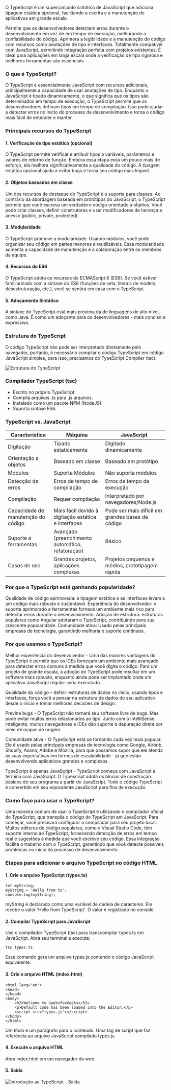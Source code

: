 O TypeScript é um superconjunto sintático de JavaScript que adiciona tipagem estática opcional, facilitando a escrita e a manutenção de aplicativos em grande escala.

Permite que os desenvolvedores detectem erros durante o desenvolvimento em vez de em tempo de execução, melhorando a confiabilidade do código.
Aprimora a legibilidade e a manutenção do código com recursos como anotações de tipo e interfaces.
Totalmente compatível com JavaScript, permitindo integração perfeita com projetos existentes.
É ideal para aplicações em larga escala onde a verificação de tipo rigorosa e melhores ferramentas são essenciais.

### O que é TypeScript?

O TypeScript é essencialmente JavaScript com recursos adicionais, principalmente a capacidade de usar anotações de tipo. Enquanto o JavaScript é tipado dinamicamente, o que significa que os tipos são determinados em tempo de execução, o TypeScript permite que os desenvolvedores definam tipos em tempo de compilação. Isso pode ajudar a detectar erros no início do processo de desenvolvimento e torna o código mais fácil de entender e manter.

### Principais recursos do TypeScript

#### 1. Verificação de tipo estático (opcional)
O TypeScript permite verificar e atribuir tipos a variáveis, parâmetros e valores de retorno de função. Embora essa etapa exija um pouco mais de esforço, ela melhora significativamente a qualidade do código. A tipagem estática opcional ajuda a evitar bugs e torna seu código mais legível.

#### 2. Objetos baseados em classe
Um dos recursos de destaque do TypeScript é o suporte para classes. Ao contrário da abordagem baseada em protótipos do JavaScript, o TypeScript permite que você escreva um verdadeiro código orientado a objetos. Você pode criar classes, definir construtores e usar modificadores de herança e acesso (public, private, protected).

#### 3. Modularidade
O TypeScript promove a modularidade. Usando módulos, você pode organizar seu código em partes menores e reutilizáveis. Essa modularidade aumenta a capacidade de manutenção e a colaboração entre os membros da equipe.

#### 4. Recursos do ES6
O TypeScript adota os recursos do ECMAScript 6 (ES6). Se você estiver familiarizado com a sintaxe do ES6 (funções de seta, literais de modelo, desestruturação, etc.), você se sentirá em casa com o TypeScript.

#### 5. Adoçamento Sintático
A sintaxe do TypeScript está mais próxima da de linguagens de alto nível, como Java. É como um adoçante para os desenvolvedores - mais conciso e expressivo.

### Estrutura do TypeScript

O código TypeScript não pode ser interpretado diretamente pelo navegador, portanto, é necessário compilar o código TypeScript em código JavaScript simples, para isso, precisamos do TypeScript Compiler (tsc).

![Estrutura do TypeScript](https://media.geeksforgeeks.org/wp-content/uploads/20210311224658/resize1615482965211617279Screenshot28minmin.png)

### Compilador TypeScript (tsc)

- Escrito no próprio TypeScript.
- Compila arquivos .ts para .js arquivos.
- Instalado como um pacote NPM (NodeJS).
- Suporta sintaxe ES6.

### TypeScript vs. JavaScript

|Característica|Máquina|JavaScript|
|---|---|---|
|Digitação|Tipado estaticamente|Digitado dinamicamente|
|Orientação a objetos|Baseado em classe|Baseado em protótipo|
|Módulos|Suporta Módulos|Não suporta módulos|
|Detecção de erros|Erros de tempo de compilação|Erros de tempo de execução|
|Compilação|Requer compilação|Interpretado por navegadores/Node.js|
|Capacidade de manutenção do código|Mais fácil devido à digitação estática e interfaces|Pode ser mais difícil em grandes bases de código|
|Suporte a ferramentas|Avançado (preenchimento automático, refatoração)|Básico|
|Casos de uso|Grandes projetos, aplicações complexas|Projetos pequenos e médios, prototipagem rápida|

### Por que o TypeScript está ganhando popularidade?

Qualidade de código aprimorada: a tipagem estática e as interfaces levam a um código mais robusto e sustentável.
Experiência do desenvolvedor: o suporte aprimorado a ferramentas fornece um ambiente mais rico para detectar erros durante o desenvolvimento.
Adoção de estrutura: estruturas populares como Angular adotaram o TypeScript, contribuindo para sua crescente popularidade.
Comunidade ativa: Usado pelas principais empresas de tecnologia, garantindo melhoria e suporte contínuos.

### Por que usamos o TypeScript?

Melhor experiência do desenvolvedor - Uma das maiores vantagens do TypeScript é permitir que os IDEs forneçam um ambiente mais avançado para detectar erros comuns à medida que você digita o código. Para um projeto de grande escala, a adoção do TypeScript pode resultar em um software mais robusto, enquanto ainda pode ser implantado onde um aplicativo JavaScript regular seria executado.

Qualidade do código – definir estruturas de dados no início, usando tipos e interfaces, força você a pensar na estrutura de dados do seu aplicativo desde o início e tomar melhores decisões de design.

Previne bugs - O TypeScript não tornará seu software livre de bugs. Mas pode evitar muitos erros relacionados ao tipo. Junto com o IntelliSense inteligente, muitos navegadores e IDEs dão suporte à depuração direta por meio de mapas de origem.

Comunidade ativa - O TypeScript está se tornando cada vez mais popular. Ele é usado pelas principais empresas de tecnologia como Google, Airbnb, Shopify, Asana, Adobe e Mozilla, para que possamos supor que ele atenda às suas expectativas em termos de escalabilidade - já que estão desenvolvendo aplicativos grandes e complexos.

TypeScript é apenas JavaScript - TypeScript começa com JavaScript e termina com JavaScript. O Typescript adota os blocos de construção básicos do seu programa a partir do JavaScript. Todo o código TypeScript é convertido em seu equivalente JavaScript para fins de execução.

### Como faço para usar o TypeScript?

Uma maneira comum de usar o TypeScript é utilizando o compilador oficial do TypeScript, que transpila o código do TypeScript em JavaScript. Para começar, você precisará configurar o compilador para seu projeto local. Muitos editores de código populares, como o Visual Studio Code, têm suporte interno ao TypeScript, fornecendo detecção de erros em tempo real e sugestões à medida que você escreve seu código. Essa integração facilita o trabalho com o TypeScript, garantindo que você detecte possíveis problemas no início do processo de desenvolvimento.

### Etapas para adicionar o arquivo TypeScript no código HTML

#### 1. Crie o arquivo TypeScript (types.ts)
```
let myString;
myString = 'Hello from ts';
console.log(myString);
```
myString é declarado como uma variável de cadeia de caracteres.
Ele recebe o valor 'Hello from TypeScript'.
O valor é registrado no console.

#### 2. Compilar TypeScript para JavaScript
Use o compilador TypeScript (tsc) para transcompilar types.ts em JavaScript. Abra seu terminal e execute:
```
tsc types.ts
```
Esse comando gera um arquivo types.js contendo o código JavaScript equivalente.

#### 3. Crie o arquivo HTML (index.html)
```
<html lang="en">
<head>
</head>
<body>
    <h2>Welcome to GeeksforGeeks</h2>
    <p>Default code has been loaded into the Editor.</p>
    <script src="types.js"></script>
</body>
</html>
```
Um título e um parágrafo para o conteúdo.
Uma tag de script que faz referência ao arquivo JavaScript compilado types.js.


#### 4. Execute o arquivo HTML
Abra index.html em um navegador da web.


#### 5. Saída
![Introdução ao TypeScript - Saída](https://media.geeksforgeeks.org/wp-content/uploads/20210316163329/cgfg2.JPG)



